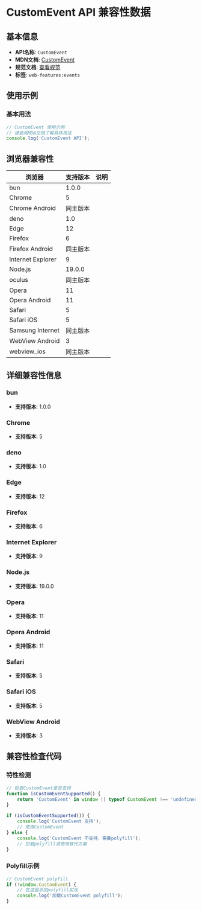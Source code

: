 # CustomEvent API 兼容性数据

## 基本信息

- **API名称**: `CustomEvent`
- **MDN文档**: [CustomEvent](https://developer.mozilla.org/docs/Web/API/CustomEvent)
- **规范文档**: [查看规范](https://dom.spec.whatwg.org/#interface-customevent)
- **标签**: `web-features:events`

## 使用示例

### 基本用法

```javascript
// CustomEvent 使用示例
// 请查阅MDN文档了解具体用法
console.log('CustomEvent API');
```

## 浏览器兼容性

| 浏览器 | 支持版本 | 说明 |
|--------|----------|------|
| bun | 1.0.0 |  |
| Chrome | 5 |  |
| Chrome Android | 同主版本 |  |
| deno | 1.0 |  |
| Edge | 12 |  |
| Firefox | 6 |  |
| Firefox Android | 同主版本 |  |
| Internet Explorer | 9 |  |
| Node.js | 19.0.0 |  |
| oculus | 同主版本 |  |
| Opera | 11 |  |
| Opera Android | 11 |  |
| Safari | 5 |  |
| Safari iOS | 5 |  |
| Samsung Internet | 同主版本 |  |
| WebView Android | 3 |  |
| webview_ios | 同主版本 |  |

## 详细兼容性信息

### bun

- **支持版本**: 1.0.0

### Chrome

- **支持版本**: 5

### deno

- **支持版本**: 1.0

### Edge

- **支持版本**: 12

### Firefox

- **支持版本**: 6

### Internet Explorer

- **支持版本**: 9

### Node.js

- **支持版本**: 19.0.0

### Opera

- **支持版本**: 11

### Opera Android

- **支持版本**: 11

### Safari

- **支持版本**: 5

### Safari iOS

- **支持版本**: 5

### WebView Android

- **支持版本**: 3

## 兼容性检查代码

### 特性检测

```javascript
// 检查CustomEvent是否支持
function isCustomEventSupported() {
    return 'CustomEvent' in window || typeof CustomEvent !== 'undefined';
}

if (isCustomEventSupported()) {
    console.log('CustomEvent 支持');
    // 使用CustomEvent
} else {
    console.log('CustomEvent 不支持，需要polyfill');
    // 加载polyfill或使用替代方案
}
```

### Polyfill示例

```javascript
// CustomEvent polyfill
if (!window.CustomEvent) {
    // 在这里添加polyfill实现
    console.log('加载CustomEvent polyfill');
}
```

